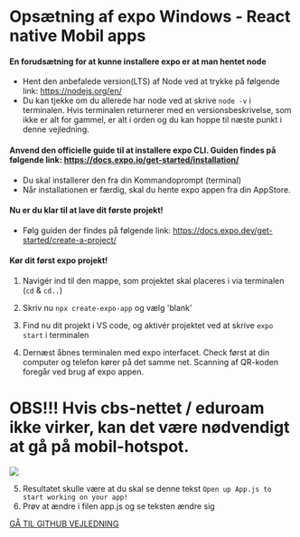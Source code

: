 # Opsætning af expo Windows - React native Mobil apps

#### En forudsætning for at kunne installere expo er at man hentet node
- Hent den anbefalede version(LTS) af Node ved at trykke på følgende link: https://nodejs.org/en/
- Du kan tjekke om du allerede har node ved at skrive `node -v` i terminalen. Hvis terminalen returnerer med en versionsbeskrivelse, som ikke er alt for gammel, er alt i orden og du kan hoppe til næste punkt i denne vejledning. 

#### Anvend den officielle guide til at installere expo CLI. Guiden findes på følgende link: https://docs.expo.io/get-started/installation/
- Du skal installerer den fra din Kommandoprompt (terminal)
- Når installationen er færdig, skal du hente expo appen fra din AppStore.
 
#### Nu er du klar til at lave dit første projekt! 
- Følg guiden der findes på følgende link: https://docs.expo.dev/get-started/create-a-project/

#### Kør dit først expo projekt!
1. Navigér ind til den mappe, som projektet skal placeres i via terminalen (`cd` & `cd..`)

2. Skriv nu `npx create-expo-app` og vælg 'blank'
3. Find nu dit projekt i VS code, og aktivér projektet ved at skrive
   `expo start` i terminalen

4. Dernæst åbnes terminalen med expo interfacet. Check først at din computer og telefon kører på det samme net. Scanning af QR-koden foregår ved brug af expo appen.
# OBS!!! Hvis cbs-nettet / eduroam ikke virker, kan det være nødvendigt at gå på mobil-hotspot. 
   ![](billeder/screenshot5.png)

5. Resultatet skulle være at du skal se denne tekst `Open up App.js to start working on your app!`
6. Prøv at ændre i filen app.js og se teksten ændre sig


<a href="https://github.com/CBS-INNT/0_intro_vejledning/blob/main/github/github-copilot_vejledning.md" target="_blank">GÅ TIL GITHUB VEJLEDNING</a>
